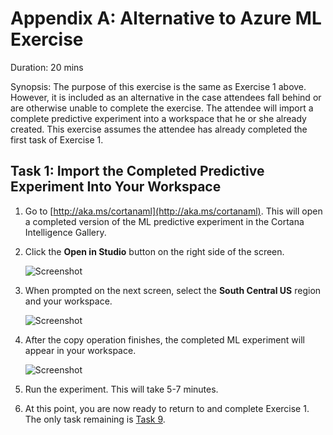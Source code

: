 # Appendix A: Alternative to Azure ML Exercise

Duration: 20 mins

Synopsis: The purpose of this exercise is the same as Exercise 1 above. However, it is included as an alternative in the case attendees fall behind or are otherwise unable to complete the exercise. The attendee will import a complete predictive experiment into a workspace that he or she already created. This exercise assumes the attendee has already completed the first task of Exercise 1.

## Task 1: Import the Completed Predictive Experiment Into Your Workspace

1. Go to [http://aka.ms/cortanaml](http://aka.ms/cortanaml). This will open a completed version of the ML predictive experiment in the Cortana Intelligence Gallery.
2. Click the **Open in Studio** button on the right side of the screen.

    ![Screenshot](images/import_the_completed_predictive_experiment_into_your_workspace_0.png)
1. When prompted on the next screen, select the **South Central US** region and your workspace.

    ![Screenshot](images/import_the_completed_predictive_experiment_into_your_workspace_1.png)
1. After the copy operation finishes, the completed ML experiment will appear in your workspace.

    ![Screenshot](images/import_the_completed_predictive_experiment_into_your_workspace_2.png)
1. Run the experiment. This will take 5-7 minutes.
1. At this point, you are now ready to return to and complete Exercise 1. The only task remaining is [Task 9](01_Exercise_1_-_Building_a_Machine_Learning_Model.md#task-9-deploy-web-service-and-note-api-information).
